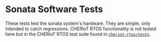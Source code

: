 # Sonata Software Tests

These tests test the sonata system's hardware.
They are simple, only intended to catch regressions.
CHERIoT RTOS functionality is not tested here but in the CHERIoT RTOS test suite found in [`cheriot-rtos/tests`](https://github.com/CHERIoT-Platform/cheriot-rtos/tree/main/tests).
